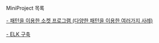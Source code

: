 MiniProject 목록

<a href="https://github.com/simjunbo/PatternPlayGround">
- 패턴을 이용한 소켓 프로그램 (다양한 패턴을 이용한 여러가지 사례)
</a>
<br><br>
<a href="https://github.com/simjunbo/ELK">
- ELK 구축
</a>


